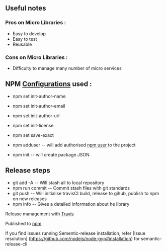## Useful notes
### Pros on Micro Libraries :
 * Easy to develop
 * Easy to test
 * Reusable

### Cons on Micro Libraries :
 * Difficulty to manage many number of micro services

## NPM [Configurations](https://docs.npmjs.com/misc/config) used :
 * npm set init-author-name
 * npm set init-author-email
 * npm set init-author-url
 * npm set init-license
 * npm set save-exact

 * npm adduser -- will add authorised [npm user](https://www.npmjs.com) to the project
 * npm init -- will create package JSON

## Release steps
 * git add -A -- Will stash all to local repository
 * npm run commit -- Commit stash files with git standards
 * git push -- Will initialise travisCI build, release to gihub, publish to npm on new releases
 * npm info -- Gives a detailed information about he library


Release management with [Travis](travis-ci.org)

Published to [npm](www.npmjs.com)

If you find issues running Sementic-release installation, refer [Issue resolution] (https://github.com/nodejs/node-gyp#installation) for semantic-release-cli



